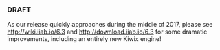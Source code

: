 ### DRAFT

As our release quickly approaches during the middle of 2017, please see http://wiki.iiab.io/6.3 and http://download.iiab.io/6.3 for some dramatic improvements, including an entirely new Kiwix engine!